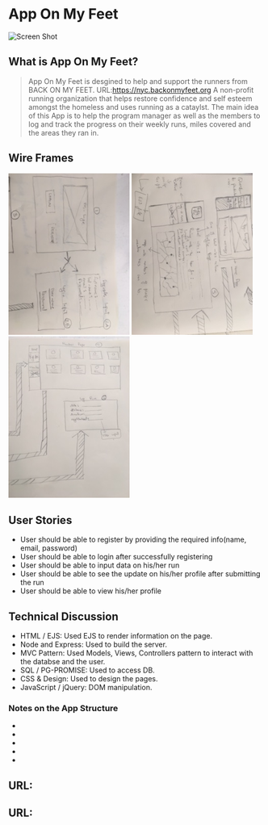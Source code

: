 # App On My Feet

![Screen Shot]()

## What is App On My Feet?

> App On My Feet is desgined to help and support the runners from BACK ON MY FEET. URL:https://nyc.backonmyfeet.org A non-profit running organization that helps restore confidence and self esteem amongst the homeless and uses running as a cataylst. The main idea of this App is to help the program manager as well as the members to log and track the progress on their weekly runs, miles covered and the areas they ran in. 

## Wire Frames
![Screen Shot](https://github.com/Asher978/App_On_My_Feet/blob/master/assets/frame1.JPG)
![Screen Shot](https://github.com/Asher978/App_On_My_Feet/blob/master/assets/frame2.JPG)
![Screen Shot](https://github.com/Asher978/App_On_My_Feet/blob/master/assets/frame3.JPG)

## User Stories
  *  User should be able to register by providing the required info(name, email, password)
  *  User should be able to login after successfully registering
  *  User should be able to input data on his/her run
  *  User should be able to see the update on his/her profile after submitting the run
  *  User should be able to view his/her profile 


## Technical Discussion
  *  HTML / EJS: Used EJS to render information on the page.
  *  Node and Express: Used to build the server.
  *  MVC Pattern: Used Models, Views, Controllers pattern to interact with the databse and the user.
  *  SQL / PG-PROMISE: Used to access DB.
  *  CSS & Design: Used to design the pages.
  *  JavaScript / jQuery: DOM manipulation.

### Notes on the App Structure

*  
*  
*  
*  
* 


## URL: 
## URL: 